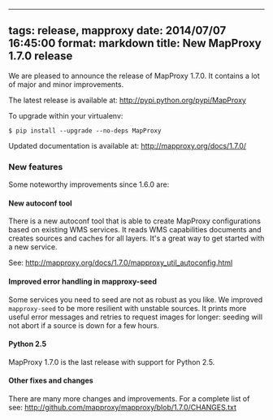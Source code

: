 
---
tags: release, mapproxy
date: 2014/07/07 16:45:00
format: markdown
title: New MapProxy 1.7.0 release
---

We are pleased to announce the release of MapProxy 1.7.0. It
contains a lot of major and minor improvements.

The latest release is available at: <http://pypi.python.org/pypi/MapProxy>

To upgrade within your virtualenv:

    $ pip install --upgrade --no-deps MapProxy

Updated documentation is available at: <http://mapproxy.org/docs/1.7.0/>

### New features

Some noteworthy improvements since 1.6.0 are:


#### New autoconf tool

There is a new autoconf tool that is able to create MapProxy configurations
based on existing WMS services. It reads WMS capabilities documents and creates
sources and caches for all layers. It's a great way to get started with a new
service.

See: <http://mapproxy.org/docs/1.7.0/mapproxy_util_autoconfig.html>

#### Improved error handling in mapproxy-seed

Some services you need to seed are not as robust as you like. We improved `mapproxy-seed`
to be more resilient with unstable sources. It prints more useful error messages and retries
to request images for longer: seeding will not abort if a source is down for a few hours.


#### Python 2.5

MapProxy 1.7.0 is the last release with support for Python 2.5.

#### Other fixes and changes

There are many more changes and improvements.
For a complete list of see: <http://github.com/mapproxy/mapproxy/blob/1.7.0/CHANGES.txt>
